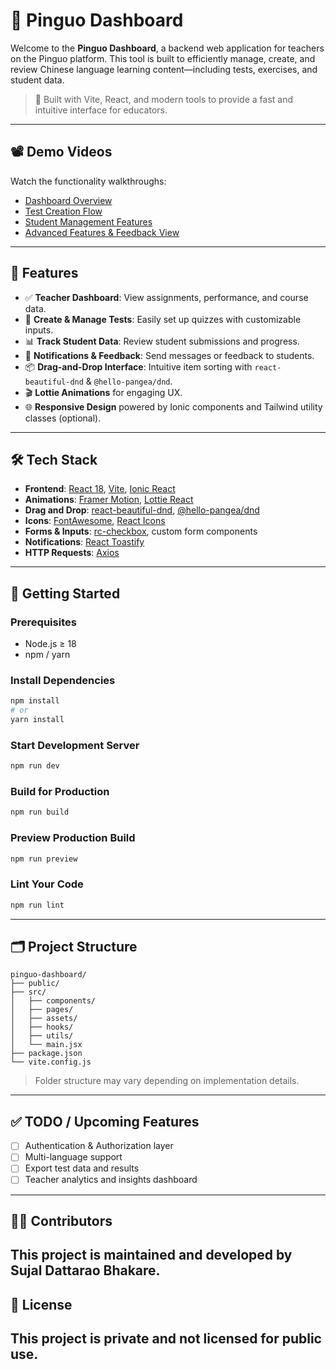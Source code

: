 
# 🐧 Pinguo Dashboard

Welcome to the **Pinguo Dashboard**, a backend web application for teachers on the Pinguo platform. This tool is built to efficiently manage, create, and review Chinese language learning content—including tests, exercises, and student data.

> 🎯 Built with Vite, React, and modern tools to provide a fast and intuitive interface for educators.

---

## 📽️ Demo Videos

Watch the functionality walkthroughs:
- [Dashboard Overview](https://share.vidyard.com/watch/HLjVC2rsfiD2xpQDhmKoXK)
- [Test Creation Flow](https://share.vidyard.com/watch/nc43EmJWti38qzupJtvNjs)
- [Student Management Features](https://share.vidyard.com/watch/c5JGgDm5uXf1Rr1Li9SaQF)
- [Advanced Features & Feedback View](https://share.vidyard.com/watch/Zx3cpKaMx3W9CRmwVLvTJH)

---

## 🧩 Features

- ✅ **Teacher Dashboard**: View assignments, performance, and course data.
- 📝 **Create & Manage Tests**: Easily set up quizzes with customizable inputs.
- 📊 **Track Student Data**: Review student submissions and progress.
- 🔔 **Notifications & Feedback**: Send messages or feedback to students.
- 📦 **Drag-and-Drop Interface**: Intuitive item sorting with `react-beautiful-dnd` & `@hello-pangea/dnd`.
- 🎬 **Lottie Animations** for engaging UX.
- 🌐 **Responsive Design** powered by Ionic components and Tailwind utility classes (optional).

---

## 🛠️ Tech Stack

- **Frontend**: [React 18](https://reactjs.org/), [Vite](https://vitejs.dev/), [Ionic React](https://ionicframework.com/docs/react)
- **Animations**: [Framer Motion](https://www.framer.com/motion/), [Lottie React](https://lottiefiles.com/)
- **Drag and Drop**: [react-beautiful-dnd](https://github.com/atlassian/react-beautiful-dnd), [@hello-pangea/dnd](https://github.com/hello-pangea/dnd)
- **Icons**: [FontAwesome](https://fontawesome.com/), [React Icons](https://react-icons.github.io/)
- **Forms & Inputs**: [rc-checkbox](https://github.com/react-component/checkbox), custom form components
- **Notifications**: [React Toastify](https://fkhadra.github.io/react-toastify/)
- **HTTP Requests**: [Axios](https://axios-http.com/)

---

## 🚀 Getting Started

### Prerequisites
- Node.js ≥ 18
- npm / yarn

### Install Dependencies

```bash
npm install
# or
yarn install
````

### Start Development Server

```bash
npm run dev
```

### Build for Production

```bash
npm run build
```

### Preview Production Build

```bash
npm run preview
```

### Lint Your Code

```bash
npm run lint
```

---

## 🗂️ Project Structure

```
pinguo-dashboard/
├── public/
├── src/
│   ├── components/
│   ├── pages/
│   ├── assets/
│   ├── hooks/
│   ├── utils/
│   └── main.jsx
├── package.json
└── vite.config.js
```

> Folder structure may vary depending on implementation details.

---

## ✅ TODO / Upcoming Features

* [ ] Authentication & Authorization layer
* [ ] Multi-language support
* [ ] Export test data and results
* [ ] Teacher analytics and insights dashboard

---

## 🧑‍💻 Contributors
This project is maintained and developed by Sujal Dattarao Bhakare.
---

## 📄 License
This project is **private** and not licensed for public use.
---
